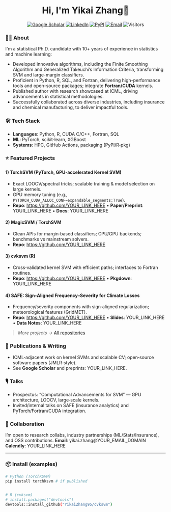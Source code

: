 <h1 align="center">Hi, I'm Yikai Zhang👋</h1>
<p align="center">
<a href="https://scholar.google.com/YOUR_LINK_HERE"><img alt="Google Scholar" src="https://img.shields.io/badge/Scholar-4285F4?logo=google-scholar&logoColor=white"></a>
<a href="https://www.linkedin.com/in/yikai-zhang-66a01b160"><img alt="LinkedIn" src="https://img.shields.io/badge/LinkedIn-0A66C2?logo=linkedin&logoColor=white"></a>
<a href="https://pypi.org/user/yikaizhang/"><img alt="PyPI" src="https://img.shields.io/badge/PyPI-3775A9?logo=pypi&logoColor=white"></a>
<a href="mailto:yikai.zhang@uiowa.edu"><img alt="Email" src="https://img.shields.io/badge/Email-181717?logo=gmail&logoColor=white"></a>
<img alt="Visitors" src="https://komarev.com/ghpvc/?username=YikaiZhang95&style=flat">
</p>


### 🧑‍🔬 About
I'm a statistical Ph.D. candidate with 10+ years of experience in statistics and machine learning:
- Developed innovative algorithms, including the Finite Smoothing Algorithm and Generalized Takeuchi’s Information Criteria, transforming SVM and large-margin classifiers.
- Proficient in Python, R, SQL, and Fortran, delivering high-performance tools and open-source packages; integrate **Fortran/CUDA** kernels.
- Published author with research showcased at ICML, driving advancements in statistical methodologies.
- Successfully collaborated across diverse industries, including insurance and chemical manufacturing, to deliver impactful tools.


### 🛠️ Tech Stack
- **Languages**: Python, R, CUDA C/C++, Fortran, SQL
- **ML**: PyTorch, scikit‑learn, XGBoost
- **Systems**: HPC, GitHub Actions, packaging (PyPI/R‑pkg)


### ⭐ Featured Projects


#### 1) TorchSVM (PyTorch, GPU‑accelerated Kernel SVM)
- Exact LOOCV/spectral tricks; scalable training & model selection on large kernels.
- GPU memory tuning (e.g., `PYTORCH_CUDA_ALLOC_CONF=expandable_segments:True`).
- **Repo**: https://github.com/YOUR_LINK_HERE • **Paper/Preprint**: YOUR_LINK_HERE • **Docs**: YOUR_LINK_HERE


#### 2) MagicSVM / TorchSVM
- Clean APIs for margin‑based classifiers; CPU/GPU backends; benchmarks vs mainstream solvers.
- **Repo**: https://github.com/YOUR_LINK_HERE


#### 3) cvksvm (R)
- Cross‑validated kernel SVM with efficient paths; interfaces to Fortran routines.
- **Repo**: https://github.com/YOUR_LINK_HERE • **Pkgdown**: YOUR_LINK_HERE


#### 4) SAFE: Sign‑Aligned Frequency–Severity for Climate Losses
- Frequency/severity components with sign‑aligned regularization; meteorological features (GridMET).
- **Repo**: https://github.com/YOUR_LINK_HERE • **Slides**: YOUR_LINK_HERE • **Data Notes**: YOUR_LINK_HERE



> _More projects →_ [All repositories](https://github.com/YikaiZhang95?tab=repositories)


### 📄 Publications & Writing
- ICML‑adjacent work on kernel SVMs and scalable CV; open‑source software papers (JMLR‑style).
- See **Google Scholar** and preprints: YOUR_LINK_HERE.


### 🎙️ Talks
- Prospectus: “Computational Advancements for SVM” — GPU architecture, LOOCV, large‑scale kernels.
- Invited/internal talks on SAFE (insurance analytics) and PyTorch/Fortran/CUDA integration.


### 🤝 Collaboration
I’m open to research collabs, industry partnerships (ML/Stats/Insurance), and OSS contributions.
**Email**: yikai.zhang@YOUR_EMAIL_DOMAIN
**Calendly**: YOUR_LINK_HERE


---


### 📦 Install (examples)
```bash
# Python (TorchKSVM)
pip install torchksvm # if published


# R (cvksvm)
# install.packages("devtools")
devtools::install_github("YikaiZhang95/cvksvm")
